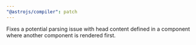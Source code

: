 ```yaml
---
"@astrojs/compiler": patch
---
```


Fixes a potential parsing issue with head content defined in a component where another component is rendered first.
